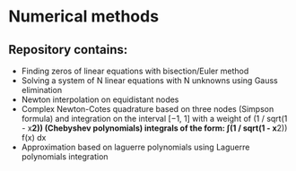 # Numerical methods
## Repository contains:
- Finding zeros of linear equations with bisection/Euler method
- Solving a system of N linear equations with N unknowns using Gauss elimination
- Newton interpolation on equidistant nodes
- Complex Newton-Cotes quadrature based on three nodes (Simpson formula) and integration on the interval [−1, 1] with a weight of (1 / sqrt(1 - x**2)) (Chebyshev polynomials) integrals of the form: ∫(1 / sqrt(1 - x**2)) f(x) dx
- Approximation based on laguerre polynomials using Laguerre polynomials integration
